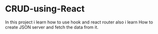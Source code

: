 # CRUD-using-React
In this project i learn how to use hook and react router  also i learn How to create JSON server and fetch the data  from it. 
